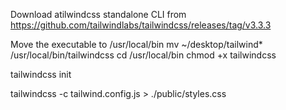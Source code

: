 Download atilwindcss standalone CLI from
https://github.com/tailwindlabs/tailwindcss/releases/tag/v3.3.3

Move the executable to /usr/local/bin
mv ~/desktop/tailwind\* /usr/local/bin/tailwindcss
cd /usr/local/bin
chmod +x tailwindcss

tailwindcss init

tailwindcss -c tailwind.config.js > ./public/styles.css
